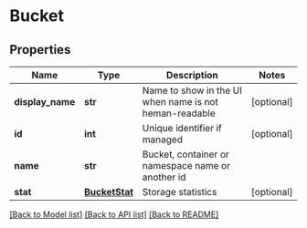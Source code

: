 # Bucket

## Properties
Name | Type | Description | Notes
------------ | ------------- | ------------- | -------------
**display_name** | **str** | Name to show in the UI when name is not heman-readable | [optional] 
**id** | **int** | Unique identifier if managed | [optional] 
**name** | **str** | Bucket, container or namespace name or another id | 
**stat** | [**BucketStat**](BucketStat.md) | Storage statistics | [optional] 

[[Back to Model list]](../README.md#documentation-for-models) [[Back to API list]](../README.md#documentation-for-api-endpoints) [[Back to README]](../README.md)


